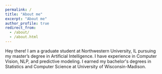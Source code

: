 ```yaml
---
permalink: /
title: "About me"
excerpt: "About me"
author_profile: true
redirect_from: 
  - /about/
  - /about.html
---
```


Hey there! I am a graduate student at Northwestern University, IL pursuing my master’s degree in Artificial Intelligence. I have experience in Computer Vision, NLP, and predictive modeling. I earned my bachelor's degrees in Statistics and Computer Science at University of Wisconsin-Madison.
